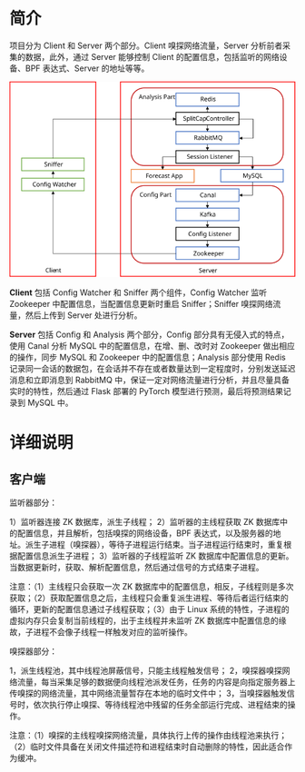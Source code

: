 # 简介

项目分为 Client 和 Server 两个部分。Client 嗅探网络流量，Server 分析前者采集的数据，此外，通过 Server 能够控制 Client 的配置信息，包括监听的网络设备、BPF 表达式、Server 的地址等等。

![架构](./img/arch.svg)

**Client** 包括 Config Watcher 和 Sniffer 两个组件，Config Watcher 监听 Zookeeper 中配置信息，当配置信息更新时重启 Sniffer；Sniffer 嗅探网络流量，然后上传到 Server 处进行分析。

**Server** 包括 Config 和 Analysis 两个部分，Config 部分具有无侵入式的特点，使用 Canal 分析 MySQL 中的配置信息，在增、删、改时对 Zookeeper 做出相应的操作，同步 MySQL 和 Zookeeper 中的配置信息；Analysis 部分使用 Redis 记录同一会话的数据包，在会话并不存在或者数量达到一定程度时，分别发送延迟消息和立即消息到 RabbitMQ 中，保证一定对网络流量进行分析，并且尽量具备实时的特性，然后通过 Flask 部署的 PyTorch 模型进行预测，最后将预测结果记录到 MySQL 中。

# 详细说明

## 客户端

监听器部分：

1）监听器连接 ZK 数据库，派生子线程；
2）监听器的主线程获取 ZK 数据库中的配置信息，并且解析，包括嗅探的网络设备，BPF 表达式，以及服务器的地址。派生子进程（嗅探器），等待子进程运行结束。当子进程运行结束时，重复根据配置信息派生子进程；
3）监听器的子线程监听 ZK 数据库中配置信息的更新。当数据更新时，获取、解析配置信息，然后通过信号的方式结束子进程。

注意：（1）主线程只会获取一次 ZK 数据库中的配置信息，相反，子线程则是多次获取；（2）获取配置信息之后，主线程只会重复派生进程、等待后者运行结束的循环，更新的配置信息通过子线程获取；（3）由于 Linux 系统的特性，子进程的虚拟内存只会复制当前线程的，出于主线程并未监听 ZK 数据库中配置信息的缘故，子进程不会像子线程一样触发对应的监听操作。

嗅探器部分：

1，派生线程池，其中线程池屏蔽信号，只能主线程触发信号；
2，嗅探器嗅探网络流量，每当采集足够的数据便向线程池派发任务，任务的内容是向指定服务器上传嗅探的网络流量，其中网络流量暂存在本地的临时文件中；
3，当嗅探器触发信号时，依次执行停止嗅探、等待线程池中残留的任务全部运行完成、进程结束的操作。

注意：（1）嗅探的主线程嗅探网络流量，具体执行上传的操作由线程池来执行；（2）临时文件具备在关闭文件描述符和进程结束时自动删除的特性，因此适合作为缓冲。